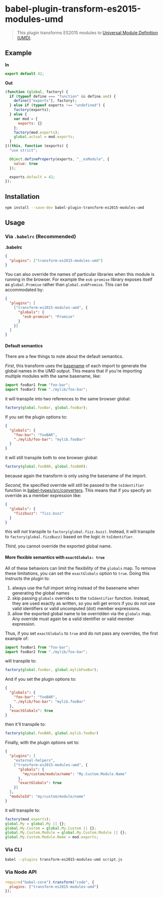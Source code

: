 # babel-plugin-transform-es2015-modules-umd

> This plugin transforms ES2015 modules to [Universal Module Definition (UMD)](https://github.com/umdjs/umd).

## Example

**In**

```javascript
export default 42;
```

**Out**

```javascript
(function (global, factory) {
  if (typeof define === "function" && define.amd) {
    define(["exports"], factory);
  } else if (typeof exports !== "undefined") {
    factory(exports);
  } else {
    var mod = {
      exports: {}
    };
    factory(mod.exports);
    global.actual = mod.exports;
  }
})(this, function (exports) {
  "use strict";

  Object.defineProperty(exports, "__esModule", {
    value: true
  });

  exports.default = 42;
});
```

## Installation

```sh
npm install --save-dev babel-plugin-transform-es2015-modules-umd
```

## Usage

### Via `.babelrc` (Recommended)

**.babelrc**

```json
{
  "plugins": ["transform-es2015-modules-umd"]
}
```

You can also override the names of particular libraries when this module is
running in the browser.  For example the `es6-promise` library exposes itself
as `global.Promise` rather than `global.es6Promise`. This can be accommodated by:

```json
{
  "plugins": [
    ["transform-es2015-modules-umd", {
      "globals": {
        "es6-promise": "Promise"
      }
    }]
  ]
}
```

#### Default semantics

There are a few things to note about the default semantics.

_First_, this transform uses the
[basename](https://en.wikipedia.org/wiki/Basename) of each import to generate
the global names in the UMD output. This means that if you're importing
multiple modules with the same basename, like:

```js
import fooBar1 from "foo-bar";
import fooBar2 from "./mylib/foo-bar";
```

it will transpile into two references to the same browser global:

```js
factory(global.fooBar, global.fooBar);
```

If you set the plugin options to:

```json
{
  "globals": {
    "foo-bar": "fooBAR",
    "./mylib/foo-bar": "mylib.fooBar"
  }
}
```

it will still transpile both to one browser global:

```js
factory(global.fooBAR, global.fooBAR);
```

because again the transform is only using the basename of the import.

_Second_, the specified override will still be passed to the `toIdentifier`
function in [babel-types/src/converters](../babel-types/src/converters.js).
This means that if you specify an override as a member expression like:

```json
{
  "globals": {
    "fizzbuzz": "fizz.buzz"
  }
}
```

this will _not_ transpile to `factory(global.fizz.buzz)`. Instead, it will
transpile to `factory(global.fizzBuzz)` based on the logic in `toIdentifier`.

_Third_, you cannot override the exported global name.

#### More flexible semantics with `exactGlobals: true`

All of these behaviors can limit the flexibility of the `globals` map. To
remove these limitations, you can set the `exactGlobals` option to `true`.
Doing this instructs the plugin to:

1. always use the full import string instead of the basename when generating
the global names
2. skip passing `globals` overrides to the `toIdentifier` function. Instead,
they are used exactly as written, so you will get errors if you do not use
valid identifiers or valid uncomputed (dot) member expressions.
3. allow the exported global name to be overridden via the `globals` map. Any
override must again be a valid identifier or valid member expression.

Thus, if you set `exactGlobals` to `true` and do not pass any overrides, the
first example of:

```js
import fooBar1 from "foo-bar";
import fooBar2 from "./mylib/foo-bar";
```

will transpile to:

```js
factory(global.fooBar, global.mylibFooBar);
```

And if you set the plugin options to:

```json
{
  "globals": {
    "foo-bar": "fooBAR",
    "./mylib/foo-bar": "mylib.fooBar"
  },
  "exactGlobals": true
}
```

then it'll transpile to:

```js
factory(global.fooBAR, global.mylib.fooBar)
```

Finally, with the plugin options set to:

```json
{
  "plugins": [
    "external-helpers",
    ["transform-es2015-modules-umd", {
      "globals": {
        "my/custom/module/name": "My.Custom.Module.Name"
      },
      "exactGlobals": true
    }]
  ],
  "moduleId": "my/custom/module/name"
}
```

it will transpile to:

```js
factory(mod.exports);
global.My = global.My || {};
global.My.Custom = global.My.Custom || {};
global.My.Custom.Module = global.My.Custom.Module || {};
global.My.Custom.Module.Name = mod.exports;
```

### Via CLI

```sh
babel --plugins transform-es2015-modules-umd script.js
```

### Via Node API

```javascript
require("babel-core").transform("code", {
  plugins: ["transform-es2015-modules-umd"]
});
```

